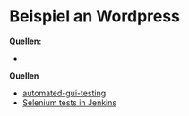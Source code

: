 # Beispiel an Wordpress 
**Quellen:**
* []()


**Quellen**
* [automated-gui-testing](../automated-gui-testing)
* [Selenium tests in Jenkins](../selenium-tests-jenkins)
